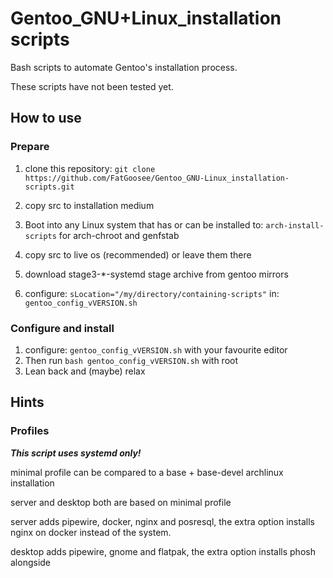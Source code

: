# Gentoo_GNU+Linux_installation scripts
Bash scripts to automate Gentoo's installation process.

These scripts have not been tested yet.

## How to use

### Prepare
1. clone this repository: `git clone https://github.com/FatGoosee/Gentoo_GNU-Linux_installation-scripts.git`

2. copy src to installation medium
3. Boot into any Linux system that has or can be installed to: `arch-install-scripts` for arch-chroot and genfstab
4. copy src to live os (recommended) or leave them there
5. download stage3-*-systemd stage archive from gentoo mirrors
6. configure: `sLocation="/my/directory/containing-scripts"` in: `gentoo_config_vVERSION.sh`

### Configure and install

1. configure: `gentoo_config_vVERSION.sh` with your favourite editor
2. Then run `bash gentoo_config_vVERSION.sh` with root
3. Lean back and (maybe) relax

## Hints

### Profiles

_**This script uses systemd only!**_

minimal profile can be compared to a base + base-devel archlinux installation

server and desktop both are based on minimal profile

server adds pipewire, docker, nginx and posresql, the extra option installs nginx on docker instead of the system.

desktop adds pipewire, gnome and flatpak, the extra option installs phosh alongside

